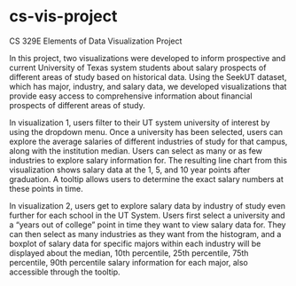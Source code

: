 # cs-vis-project
CS 329E Elements of Data Visualization Project

In this project, two visualizations were developed to inform prospective and current University of Texas system students about salary prospects of different areas of study based on historical data. Using the SeekUT dataset, which has major, industry, and salary data, we developed visualizations that provide easy access to comprehensive information about financial prospects of different areas of study.

In visualization 1, users filter to their UT system university of interest by using the dropdown menu. Once a university has been selected, users can explore the average salaries of different industries of study for that campus, along with the institution median. Users can select as many or as few industries to explore salary information for. The resulting line chart from this visualization shows salary data at the 1, 5, and 10 year points after graduation. A tooltip allows users to determine the exact salary numbers at these points in time. 

In visualization 2, users get to explore salary data by industry of study even further for each school in the UT System. Users first select a university and a “years out of college” point in time they want to view salary data for. They can then select as many industries as they want from the histogram, and a boxplot of salary data for specific majors within each industry will be displayed about the median, 10th percentile, 25th percentile, 75th percentile, 90th percentile salary information for each major, also accessible through the tooltip.


